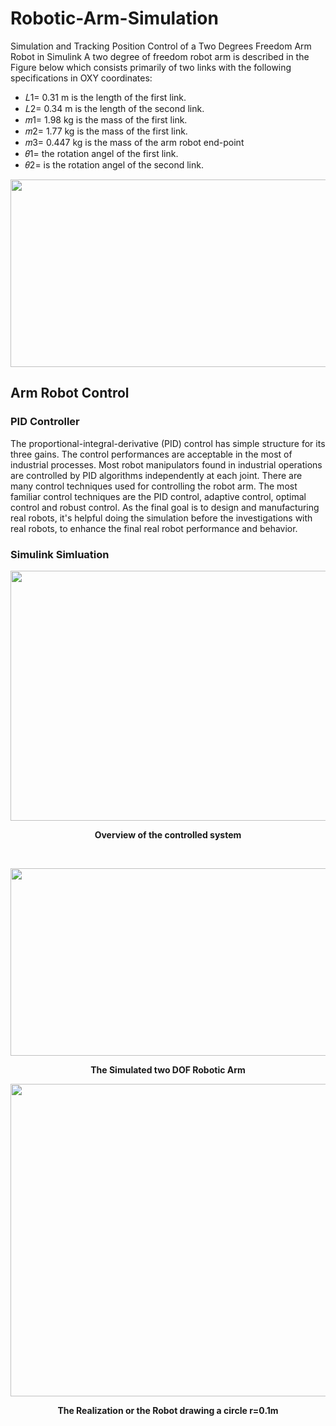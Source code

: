 # Robotic-Arm-Simulation
Simulation and Tracking Position Control of a Two Degrees Freedom Arm Robot in Simulink
A two degree of freedom robot arm is described in the Figure below which consists primarily of  two links with the following specifications in OXY coordinates: 
* 𝐿1= 0.31 m is the length of the first link.  
* 𝐿2= 0.34 m is the length of the second link. 
* 𝑚1= 1.98 kg is the mass of the first link.  
* 𝑚2= 1.77 kg is the mass of the first link.
* 𝑚3= 0.447 kg is the mass of the arm robot end-point
* 𝜃1= the rotation angel of the first link.  
* 𝜃2= is the rotation angel of the second link. 

<p align="center">
<img src="https://user-images.githubusercontent.com/40741680/130276281-c0b79a86-b6c8-4659-ac74-d9132fd92d04.png" width="600" height="300">
</p>


## Arm Robot Control
### PID Controller
The proportional-integral-derivative (PID) control has simple structure for its three gains. The control performances are acceptable in the most of industrial processes. Most robot manipulators found in industrial operations are controlled by PID algorithms independently at each joint. There are many control techniques used for controlling the robot arm. The most familiar control techniques are the PID control, adaptive control, optimal control and robust control. As the final goal is to design and manufacturing real robots, it's helpful doing the simulation before the investigations with real robots, to enhance the final real robot performance and behavior.
### Simulink Simluation

<p align="center">
<img src="https://user-images.githubusercontent.com/40741680/130277780-2fea0ddd-e791-4dbd-bab2-559cad0b9a8f.png" width="900" height="400">
</p>
<p align="center">
<b>Overview of the controlled system</b>
</p>
<br />


<p align="center">
<img src="https://user-images.githubusercontent.com/40741680/130278307-40ab1ac4-a3a1-4ae8-8592-ba6702be7e60.png" width="900" height="300">
</p>

<p align="center">
<b>The Simulated two DOF Robotic Arm</b>
</p>


<p align="center">
<img src="https://user-images.githubusercontent.com/40741680/130280263-850a995f-2b10-4fb8-a7ad-82df987d9774.jpg" width="900" height="500">
</p>

<p align="center">
<b>The Realization or the Robot drawing a circle r=0.1m</b>
</p>

												
